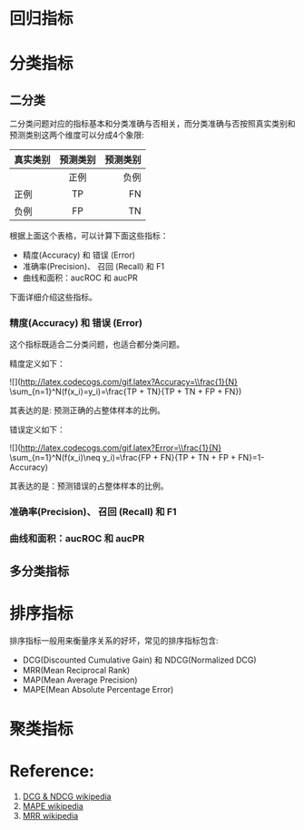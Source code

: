 # 回归指标

# 分类指标
## 二分类
二分类问题对应的指标基本和分类准确与否相关，而分类准确与否按照真实类别和预测类别这两个维度可以分成4个象限:

| 真实类别        | 预测类别   | 预测类别 |
| ------------- |:-------------:| -----:|
|     | 正例 | 负例 |
|正例 | TP   | FN   |
|负例 | FP   | TN   |

根据上面这个表格，可以计算下面这些指标：
- 精度(Accuracy) 和 错误 (Error)
- 准确率(Precision)、 召回 (Recall) 和 F1
- 曲线和面积：aucROC 和 aucPR

下面详细介绍这些指标。
### 精度(Accuracy) 和 错误 (Error)
这个指标既适合二分类问题，也适合都分类问题。

精度定义如下：

![](http://latex.codecogs.com/gif.latex?Accuracy=\\frac{1}{N} \\sum_{n=1}^N(f(x_i)=y_i)=\\frac{TP + TN}{TP + TN + FP + FN})

其表达的是: 预测正确的占整体样本的比例。


错误定义如下：

![](http://latex.codecogs.com/gif.latex?Error=\\frac{1}{N} \\sum_{n=1}^N(f(x_i)\\neq y_i)=\\frac{FP + FN}{TP + TN + FP + FN}=1-Accuracy)

其表达的是：预测错误的占整体样本的比例。
### 准确率(Precision)、 召回 (Recall) 和 F1
### 曲线和面积：aucROC 和 aucPR

## 多分类指标

# 排序指标
排序指标一般用来衡量序关系的好坏，常见的排序指标包含:
- DCG(Discounted Cumulative Gain) 和 NDCG(Normalized DCG)
- MRR(Mean Reciprocal Rank)
- MAP(Mean Average Precision)
- MAPE(Mean Absolute Percentage Error)

# 聚类指标


# Reference:
1. [DCG & NDCG wikipedia](https://en.wikipedia.org/wiki/Discounted_cumulative_gain)
2. [MAPE wikipedia](https://en.wikipedia.org/wiki/Mean_absolute_percentage_error)
3. [MRR wikipedia](https://en.wikipedia.org/wiki/Mean_reciprocal_rank)
